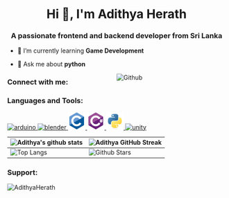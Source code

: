 <h1 align="center">Hi 👋, I'm Adithya Herath</h1>
<h3 align="center">A passionate frontend and backend developer from Sri Lanka</h3>

- 🌱 I’m currently learning **Game Development**

- 💬 Ask me about **python**

<img width="50%" align="right" alt="Github" src="https://raw.githubusercontent.com/onimur/.github/master/.resources/git-header.svg" />


<h3 align="left">Connect with me:</h3>
<p align="left">
</p>

<h3 align="left">Languages and Tools:</h3>
<p align="left"> <a href="https://www.arduino.cc/" target="_blank" rel="noreferrer"> <img src="https://cdn.worldvectorlogo.com/logos/arduino-1.svg" alt="arduino" width="40" height="40"/> </a> <a href="https://www.blender.org/" target="_blank" rel="noreferrer"> <img src="https://download.blender.org/branding/community/blender_community_badge_white.svg" alt="blender" width="40" height="40"/> </a> <a href="https://www.cprogramming.com/" target="_blank" rel="noreferrer"> <img src="https://raw.githubusercontent.com/devicons/devicon/master/icons/c/c-original.svg" alt="c" width="40" height="40"/> </a> <a href="https://www.w3schools.com/cs/" target="_blank" rel="noreferrer"> <img src="https://raw.githubusercontent.com/devicons/devicon/master/icons/csharp/csharp-original.svg" alt="csharp" width="40" height="40"/> </a> <a href="https://www.python.org" target="_blank" rel="noreferrer"> <img src="https://raw.githubusercontent.com/devicons/devicon/master/icons/python/python-original.svg" alt="python" width="40" height="40"/> </a> <a href="https://unity.com/" target="_blank" rel="noreferrer"> <img src="https://www.vectorlogo.zone/logos/unity3d/unity3d-icon.svg" alt="unity" width="40" height="40"/> </a> </p>



| ![Adithya's github stats](https://github-readme-stats.vercel.app/api?username=AdithyaHerath&show_icons=true&theme=tokyonight) | ![Adithya GitHub Streak](https://github-readme-streak-stats.herokuapp.com/?user=AdithyaHerath&theme=tokyonight) |
| --- | --- |
| ![Top Langs](https://github-readme-stats.vercel.app/api/top-langs/?username=AdithyaHerath&theme=tokyonight) | ![Github Stars](https://github-readme-stats.vercel.app/api?username=AdithyaHerath&show_icons=true&locale=en&count_private=true&hide_rank=true&custom_title=My%20GitHub%20Stats&disable_animations=true&theme=tokyonight) |


<h3 align="left">Support:</h3>
<p><a href="https://www.buymeacoffee.com/AdithyaHerath"> <img align="left" src="https://cdn.buymeacoffee.com/buttons/v2/default-yellow.png" height="50" width="210" alt="AdithyaHerath" /></a></p><br><br>
